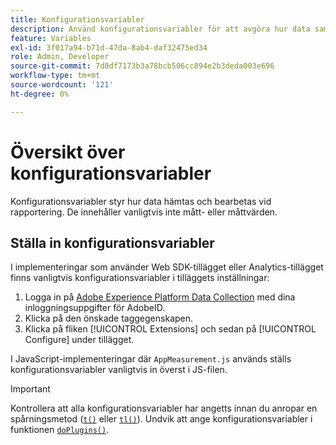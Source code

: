 ```yaml
---
title: Konfigurationsvariabler
description: Använd konfigurationsvariabler för att avgöra hur data samlas in.
feature: Variables
exl-id: 3f017a94-b71d-47da-8ab4-daf32475ed34
role: Admin, Developer
source-git-commit: 7d8df7173b3a78bcb506cc894e2b3deda003e696
workflow-type: tm+mt
source-wordcount: '121'
ht-degree: 0%

---
```


# Översikt över konfigurationsvariabler

Konfigurationsvariabler styr hur data hämtas och bearbetas vid rapportering. De innehåller vanligtvis inte mått- eller måttvärden.

## Ställa in konfigurationsvariabler

I implementeringar som använder Web SDK-tillägget eller Analytics-tillägget finns vanligtvis konfigurationsvariabler i tilläggets inställningar:

1. Logga in på [Adobe Experience Platform Data Collection](https://experience.adobe.com/data-collection) med dina inloggningsuppgifter för AdobeID.
1. Klicka på den önskade taggegenskapen.
1. Klicka på fliken [!UICONTROL Extensions] och sedan på [!UICONTROL Configure] under tillägget.

I JavaScript-implementeringar där `AppMeasurement.js` används ställs konfigurationsvariabler vanligtvis in överst i JS-filen.

>[!IMPORTANT]
>
>Kontrollera att alla konfigurationsvariabler har angetts innan du anropar en spårningsmetod ([`t()`](../functions/t-method.md) eller [`tl()`](../functions/tl-method.md)). Undvik att ange konfigurationsvariabler i funktionen [`doPlugins()`](../functions/doplugins.md).
